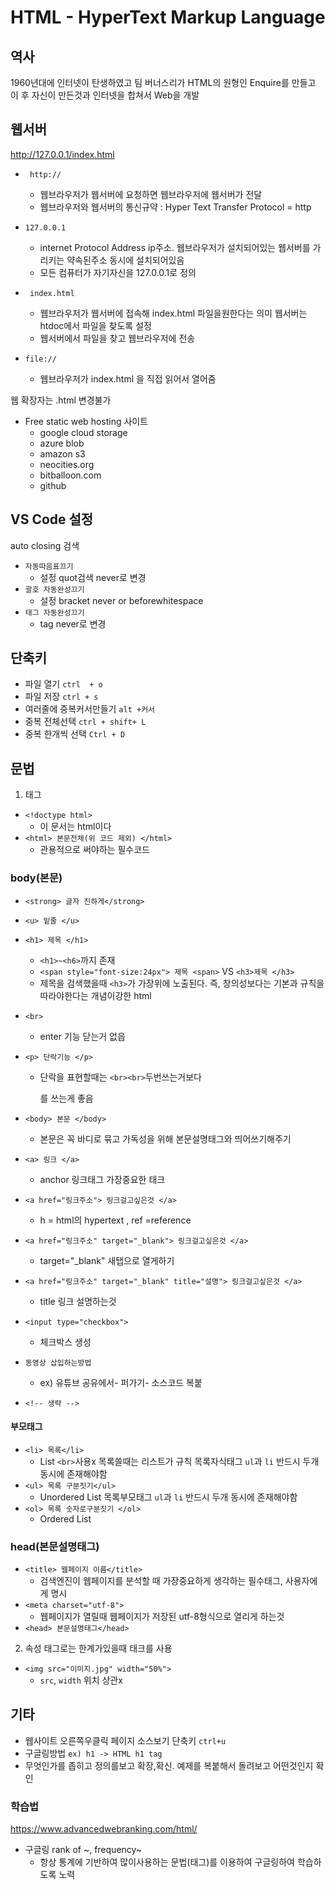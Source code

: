 # HTML - HyperText Markup Language    
                  
## 역사
1960년대에 인터넷이 탄생하였고 팀 버너스리가 HTML의 원형인 Enquire를 만들고 이 후 
자신이 만든것과 인터넷을 합쳐서 Web을 개발

## 웹서버 
http://127.0.0.1/index.html  

- ``` http://```

  - 웹브라우저가 웹서버에 요청하면 웹브라우저에 웹서버가 전달
  - 웹브라우저와 웹서버의 통신규약 : Hyper Text Transfer Protocol  = http
- ```127.0.0.1```
  - internet Protocol Address ip주소. 웹브라우저가 설치되어있는 웹서버를 가리키는 약속된주소 동시에 설치되어있음
  - 모든 컴퓨터가 자기자신을 127.0.0.1로 정의           
- ``` index.html```
  - 웹브라우저가 웹서버에 접속해 index.html 파일을원한다는 의미 웹서버는 htdoc에서 파일을 찾도록 설정
  - 웹서버에서 파일을 찾고 웹브라우저에 전송
- ```file://```
  - 웹브라우저가 index.html 을 직접 읽어서 열어줌 

웹 확장자는 .html  변경불가 

- Free static web hosting 사이트   
    - google cloud storage    
    - azure blob    
    - amazon s3   
    - neocities.org   
    - bitballoon.com    
    - github    


## VS Code 설정
auto closing 검색
- ```자동따음표끄기 ```   
  - 설정 quot검색 never로 변경
- ```괄호 자동완성끄기```    
  - 설정 bracket never or beforewhitespace
- ```태그 자동완성끄기 ```   
  - tag never로 변경

## 단축키
- 파일 열기 ```ctrl  + o```
- 파일 저장 ```ctrl + s```
- 여러줄에 중복커서만들기 ```alt +커서```
- 중복 전체선택 ```ctrl + shift+ L```
- 중복 한개씩 선택 ```Ctrl + D``` 

## 문법

1. 태그

- ```<!doctype html>```
  -  이 문서는 html이다
- ```<html> 본문전체(위 코드 제외) </html>```  
  - 관용적으로 써야하는 필수코드
  
### body(본문)
- ```<strong> 글자 진하게</strong>``` 

- ```<u> 밑줄 </u>```
- ```<h1> 제목 </h1> ```
  - ```<h1>~<h6>```까지 존재 
  -  ```<span style="font-size:24px"> 제목 <span>``` VS ```<h3>제목 </h3>``` 
    - 제목을 검색했을때 ```<h3>```가 가장위에 노출된다. 즉, 창의성보다는 기본과 규칙을따라야한다는 개념이강한 html

- ```<br>```
  - enter 기능 닫는거 없읍
- ```<p> 단락기능 </p>```
  - 단락을 표현할때는 ```<br><br>```두번쓰는거보다 <p>를 쓰는게 좋음
- ```<body> 본문 </body>```
  - 본문은 꼭 바디로 묶고 가독성을 위해 본문설명태그와 띄어쓰기해주기
- ```<a> 링크 </a>```
  - anchor 링크태그 가장중요한 태크
- ```<a href="링크주소"> 링크걸고싶은것 </a>```
  - h = html의 hypertext , ref =reference 
- ```<a href="링크주소" target="_blank"> 링크걸고싶은것 </a>```
    - target="_blank" 새탭으로 열게하기
- ```<a href="링크주소" target="_blank" title="설명"> 링크걸고싶은것 </a>``` 
    - title 링크 설명하는것
- ```<input type="checkbox">```		 
    - 체크박스 생성
- ```동영상 삽입하는방법``` 
  - ex) 유튜브 공유에서- 퍼가기- 소스코드 복붙 
- ```<!-- 생략 -->```           
    
####  부모태그
- ```<li> 목록</li>``` 			
  - List ```<br>```사용x 목록쓸때는 리스트가 규칙 목록자식태그 ```ul```과 ```li``` 반드시 두개 동시에 존재해야함
- ```<ul> 목록 구분짓기</ul>``` 	
  - Unordered List 목록부모태그 ```ul```과 ```li``` 반드시 두개 동시에 존재해야함
- ```<ol> 목록 숫자로구분짓기 </ol>```	
  - Ordered List 

  
### head(본문설명태그)
  
- ```<title> 웹페이지 이름</title>```	
  - 검색엔진이 웹페이지를 분석할 때 가장중요하게 생각하는 필수태그, 사용자에게 명시
- ```<meta charset="utf-8">```		
  - 웹페이지가 열릴때 웹페이지가 저장된 utf-8형식으로 열리게 하는것
- ```<head> 본문설명태그</head>```	


2. 속성 
태그로는 한계가있을때 태크를 사용
- ```<img src="이미지.jpg" width="50%">```
  - ```src```, ```width``` 위치 상관x

## 기타 
- 웹사이트 오른쪽우클릭 페이지 소스보기  단축키 ```ctrl+u```
- 구글링방법 ```ex) h1 -> HTML h1 tag```
 - 무엇인가를 좁히고 정의를보고 확장,확신. 예제를 복붙해서 돌려보고 어떤것인지 확인

### 학습법 
https://www.advancedwebranking.com/html/ 
- 구글링 rank of ~, frequency~
  -  항상 통계에 기반하여 많이사용하는 문법(태그)를 이용하여 구글링하여 학습하도록 노력
